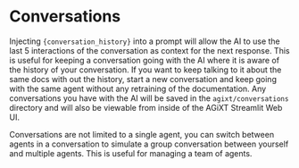 # Conversations

Injecting `{conversation_history}` into a prompt will allow the AI to use the last 5 interactions of the conversation as context for the next response.  This is useful for keeping a conversation going with the AI where it is aware of the history of your conversation.  If you want to keep talking to it about the same docs with out the history, start a new conversation and keep going with the same agent without any retraining of the documentation. Any conversations you have with the AI will be saved in the `agixt/conversations` directory and will also be viewable from inside of the AGiXT Streamlit Web UI.

Conversations are not limited to a single agent, you can switch between agents in a conversation to simulate a group conversation between yourself and multiple agents. This is useful for managing a team of agents.